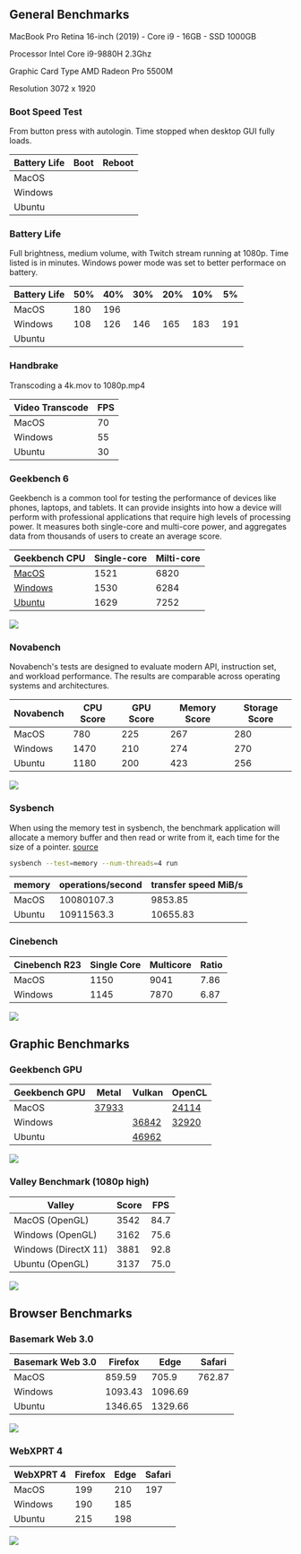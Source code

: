 ## General Benchmarks

MacBook Pro Retina 16-inch (2019) - Core i9 - 16GB - SSD 1000GB

Processor
Intel Core i9-9880H 2.3Ghz

Graphic Card Type
AMD Radeon Pro 5500M

Resolution
3072 x 1920

### Boot Speed Test

From button press with autologin. Time stopped when desktop GUI fully loads.

| Battery Life | Boot | Reboot |
| ------------ | ---- | ------ |
| MacOS        |      |        |
| Windows      |      |        |
| Ubuntu       |      |        |

### Battery Life

Full brightness, medium volume, with Twitch stream running at 1080p. Time listed is in minutes. Windows power mode was set to better performace on battery.

| Battery Life | 50%  | 40%  | 30%  | 20%  | 10%  | 5%   |
| ------------ | ---- | ---- | ---- | ---- | ---- | ---- |
| MacOS        | 180  | 196  |      |      |      |      |
| Windows      | 108  | 126  | 146  | 165  | 183  | 191  |
| Ubuntu       |      |      |      |      |      |      |

### Handbrake

Transcoding a 4k.mov to 1080p.mp4

| Video Transcode | FPS  |
| --------------- | ---- |
| MacOS           | 70   |
| Windows         | 55   |
| Ubuntu          | 30   |

### Geekbench 6

Geekbench is a common tool for testing the performance of devices like phones, laptops, and tablets. It can provide insights into how a device will perform with professional applications that require high levels of processing power. It measures both single-core and multi-core power, and aggregates data from thousands of users to create an average score.

| Geekbench CPU                                           | Single-core | Milti-core |
| ------------------------------------------------------- | ----------- | ---------- |
| [MacOS](https://browser.geekbench.com/v6/cpu/9332803)   | 1521        | 6820       |
| [Windows](https://browser.geekbench.com/v6/cpu/9390869) | 1530        | 6284       |
| [Ubuntu](https://browser.geekbench.com/v6/cpu/9340751)  | 1629        | 7252       |

![](https://github.com/TechHutTV/benchmarking/blob/main/2024-MacWinLinux/images/Geekbench%206%20CPU.png)

### Novabench

Novabench's tests are designed to evaluate modern API, instruction set, and workload performance. The results are comparable across operating systems and architectures.

| Novabench      | CPU Score | GPU Score | Memory Score | Storage Score |
| -------------- | --------- | --------- | ------------ | ------------- | 
| MacOS          | 780       | 225       | 267          | 280           | 
| Windows        | 1470      | 210       | 274          | 270           | 
| Ubuntu         | 1180      | 200       | 423          | 256           | 

![](https://github.com/TechHutTV/benchmarking/blob/main/2024-MacWinLinux/images/NovaBench.png)

### Sysbench

When using the memory test in sysbench, the benchmark application will allocate a memory buffer and then read or write from it, each time for the size of a pointer. [source](https://wiki.gentoo.org/wiki/Sysbench)

```bash
sysbench --test=memory --num-threads=4 run
```

| memory  | operations/second | transfer speed MiB/s | 
| ------- | ----------------- | -------------------- | 
| MacOS   | 10080107.3        | 9853.85              |
| Ubuntu  | 10911563.3        | 10655.83             |

### Cinebench
| Cinebench R23  | Single Core | Multicore | Ratio |
| -------------- | ----------- | --------- | ----- |
| MacOS          | 1150        | 9041      | 7.86  |
| Windows        | 1145        | 7870      | 6.87  |

![](https://github.com/TechHutTV/benchmarking/blob/main/2024-MacWinLinux/images/Cinebench%20R23.png)

## Graphic Benchmarks

### Geekbench GPU

| Geekbench GPU | Metal      | Vulkan     | OpenCL     | 
| ------------- | ---------- | ---------- | --------------------------------------------------------- |
| MacOS         | [37933](https://browser.geekbench.com/v6/compute/3289995)              |            | [24114](https://browser.geekbench.com/v6/compute/3289934) |
| Windows       |            | [36842](https://browser.geekbench.com/v6/compute/3308764)              | [32920](https://browser.geekbench.com/v6/compute/3308755) |
| Ubuntu        |            | [46962](https://browser.geekbench.com/v6/compute/3292510) |            |

![](https://github.com/TechHutTV/benchmarking/blob/main/2024-MacWinLinux/images/Geekbench%206%20GPU.png)


### Valley Benchmark (1080p high) 

| Valley               | Score | FPS   | 
| -------------------- | ----- | ----- | 
| MacOS (OpenGL)       | 3542  | 84.7  |
| Windows (OpenGL)     | 3162  | 75.6  |
| Windows (DirectX 11) | 3881  | 92.8  |
| Ubuntu (OpenGL)      | 3137  | 75.0  |

![](https://github.com/TechHutTV/benchmarking/blob/main/2024-MacWinLinux/images/Valley%20Benchmark.png)

## Browser Benchmarks 

### Basemark Web 3.0

| Basemark Web 3.0 | Firefox | Edge    | Safari   |
| ---------------- | ------- | ------- | -------- |
| MacOS            | 859.59  | 705.9   | 762.87   |
| Windows          | 1093.43 | 1096.69 |          |
| Ubuntu           | 1346.65 | 1329.66 |          |

![](https://github.com/TechHutTV/benchmarking/blob/main/2024-MacWinLinux/images/Basemark%20Web%203.0.png)

### WebXPRT 4

| WebXPRT 4        | Firefox | Edge    | Safari   |
| ---------------- | ------- | ------- | -------- |
| MacOS            | 199     | 210     | 197      |
| Windows          | 190     | 185     |          |
| Ubuntu           | 215     | 198     |          |

![](https://github.com/TechHutTV/benchmarking/blob/main/2024-MacWinLinux/images/WebXPRT%204.png)
